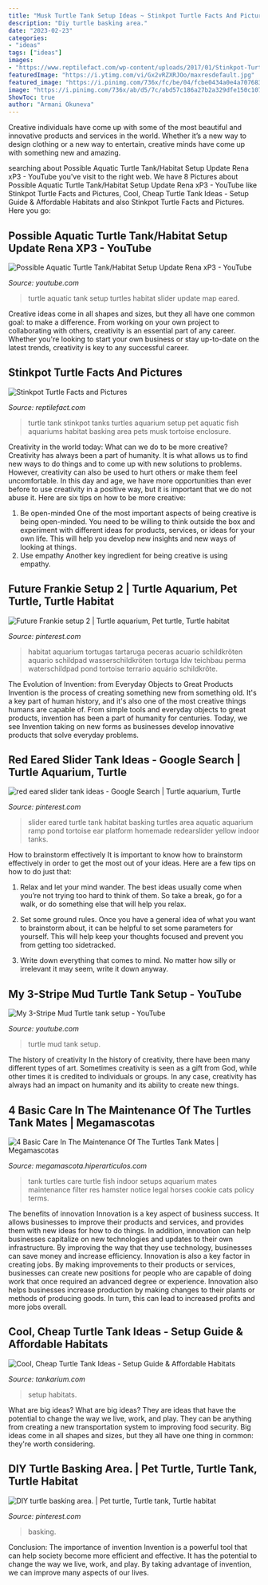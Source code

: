 ```yaml
---
title: "Musk Turtle Tank Setup Ideas ~ Stinkpot Turtle Facts And Pictures"
description: "Diy turtle basking area."
date: "2023-02-23"
categories:
- "ideas"
tags: ["ideas"]
images:
- "https://www.reptilefact.com/wp-content/uploads/2017/01/Stinkpot-Turtle-Tank.jpg"
featuredImage: "https://i.ytimg.com/vi/Gx2vRZXRJOo/maxresdefault.jpg"
featured_image: "https://i.pinimg.com/736x/fc/be/04/fcbe0434a0e4a707683498d539533565--red-eared-slider-tank-red-eared-slider-turtle-habitat.jpg"
image: "https://i.pinimg.com/736x/ab/d5/7c/abd57c186a27b2a329dfe150c107f23d.jpg"
ShowToc: true
author: "Armani Okuneva"
---
```



Creative individuals have come up with some of the most beautiful and innovative products and services in the world. Whether it’s a new way to design clothing or a new way to entertain, creative minds have come up with something new and amazing.

	

		
searching about Possible Aquatic Turtle Tank/Habitat Setup Update Rena xP3 - YouTube you've visit to the right web. We have 8 Pictures about Possible Aquatic Turtle Tank/Habitat Setup Update Rena xP3 - YouTube like Stinkpot Turtle Facts and Pictures, Cool, Cheap Turtle Tank Ideas - Setup Guide &amp; Affordable Habitats and also Stinkpot Turtle Facts and Pictures. Here you go:
		
    
## Possible Aquatic Turtle Tank/Habitat Setup Update Rena XP3 - YouTube

<img loading=lazy src="https://i.ytimg.com/vi/sObyHVB6fKg/maxresdefault.jpg" onerror="this.onerror=null;this.src='https://tse4.mm.bing.net/th?id=OIP.EXAbKg_qgdndop6mHUuseQHaEK&amp;pid=15.1';" alt="Possible Aquatic Turtle Tank/Habitat Setup Update Rena xP3 - YouTube">

_Source: youtube.com_

>turtle aquatic tank setup turtles habitat slider update map eared. 

	

Creative ideas come in all shapes and sizes, but they all have one common goal: to make a difference. From working on your own project to collaborating with others, creativity is an essential part of any career. Whether you're looking to start your own business or stay up-to-date on the latest trends, creativity is key to any successful career.

    
## Stinkpot Turtle Facts And Pictures

<img loading=lazy src="https://www.reptilefact.com/wp-content/uploads/2017/01/Stinkpot-Turtle-Tank.jpg" onerror="this.onerror=null;this.src='https://tse2.mm.bing.net/th?id=OIP.Ii0LczNgwoD6ww77ydMlcgHaE8&amp;pid=15.1';" alt="Stinkpot Turtle Facts and Pictures">

_Source: reptilefact.com_

>turtle tank stinkpot tanks turtles aquarium setup pet aquatic fish aquariums habitat basking area pets musk tortoise enclosure. 

	

Creativity in the world today: What can we do to be more creative?
Creativity has always been a part of humanity. It is what allows us to find new ways to do things and to come up with new solutions to problems. However, creativity can also be used to hurt others or make them feel uncomfortable. In this day and age, we have more opportunities than ever before to use creativity in a positive way, but it is important that we do not abuse it. Here are six tips on how to be more creative: 
1. Be open-minded
One of the most important aspects of being creative is being open-minded. You need to be willing to think outside the box and experiment with different ideas for products, services, or ideas for your own life. This will help you develop new insights and new ways of looking at things. 
2. Use empathy
Another key ingredient for being creative is using empathy.

    
## Future Frankie Setup 2 | Turtle Aquarium, Pet Turtle, Turtle Habitat

<img loading=lazy src="https://i.pinimg.com/736x/ab/d5/7c/abd57c186a27b2a329dfe150c107f23d.jpg" onerror="this.onerror=null;this.src='https://tse1.mm.bing.net/th?id=OIP.Rh9LLV7NjRttGag5wZBrFwHaES&amp;pid=15.1';" alt="Future Frankie setup 2 | Turtle aquarium, Pet turtle, Turtle habitat">

_Source: pinterest.com_

>habitat aquarium tortugas tartaruga peceras acuario schildkröten aquario schildpad wasserschildkröten tortuga ldw teichbau perma waterschildpad pond tortoise terrario aquário schildkröte. 

	

The Evolution of Invention: from Everyday Objects to Great Products
Invention is the process of creating something new from something old. It's a key part of human history, and it's also one of the most creative things humans are capable of. From simple tools and everyday objects to great products, invention has been a part of humanity for centuries. Today, we see Invention taking on new forms as businesses develop innovative products that solve everyday problems.

    
## Red Eared Slider Tank Ideas - Google Search | Turtle Aquarium, Turtle

<img loading=lazy src="https://i.pinimg.com/736x/fc/be/04/fcbe0434a0e4a707683498d539533565--red-eared-slider-tank-red-eared-slider-turtle-habitat.jpg" onerror="this.onerror=null;this.src='https://tse1.mm.bing.net/th?id=OIP.Y5ZdvxTxHipw0IQOGZ0LBQHaE6&amp;pid=15.1';" alt="red eared slider tank ideas - Google Search | Turtle aquarium, Turtle">

_Source: pinterest.com_

>slider eared turtle tank habitat basking turtles area aquatic aquarium ramp pond tortoise ear platform homemade redearslider yellow indoor tanks. 

	

How to brainstorm effectively
It is important to know how to brainstorm effectively in order to get the most out of your ideas. Here are a few tips on how to do just that:
1. Relax and let your mind wander. The best ideas usually come when you’re not trying too hard to think of them. So take a break, go for a walk, or do something else that will help you relax.

2. Set some ground rules. Once you have a general idea of what you want to brainstorm about, it can be helpful to set some parameters for yourself. This will help keep your thoughts focused and prevent you from getting too sidetracked.

3. Write down everything that comes to mind. No matter how silly or irrelevant it may seem, write it down anyway.

    
## My 3-Stripe Mud Turtle Tank Setup - YouTube

<img loading=lazy src="https://i.ytimg.com/vi/Gx2vRZXRJOo/maxresdefault.jpg" onerror="this.onerror=null;this.src='https://tse1.mm.bing.net/th?id=OIP.WIFzswNsSkHh-jewyzBYXAHaEK&amp;pid=15.1';" alt="My 3-Stripe Mud Turtle tank setup - YouTube">

_Source: youtube.com_

>turtle mud tank setup. 

	

The history of creativity
In the history of creativity, there have been many different types of art. Sometimes creativity is seen as a gift from God, while other times it is credited to individuals or groups. In any case, creativity has always had an impact on humanity and its ability to create new things.

    
## 4 Basic Care In The Maintenance Of The Turtles Tank Mates | Megamascotas

<img loading=lazy src="https://megamascota.hiperarticulos.com/wp-content/uploads/2014/07/Turtle-Tank-2.jpg" onerror="this.onerror=null;this.src='https://tse1.mm.bing.net/th?id=OIP.K4vI0ztffpJDu-GFlBh1YQHaFj&amp;pid=15.1';" alt="4 Basic Care In The Maintenance Of The Turtles Tank Mates | Megamascotas">

_Source: megamascota.hiperarticulos.com_

>tank turtles care turtle fish indoor setups aquarium mates maintenance filter res hamster notice legal horses cookie cats policy terms. 

	

The benefits of innovation
Innovation is a key aspect of business success. It allows businesses to improve their products and services, and provides them with new ideas for how to do things. In addition, innovation can help businesses capitalize on new technologies and updates to their own infrastructure. By improving the way that they use technology, businesses can save money and increase efficiency.
Innovation is also a key factor in creating jobs. By making improvements to their products or services, businesses can create new positions for people who are capable of doing work that once required an advanced degree or experience. Innovation also helps businesses increase production by making changes to their plants or methods of producing goods. In turn, this can lead to increased profits and more jobs overall.

    
## Cool, Cheap Turtle Tank Ideas - Setup Guide &amp; Affordable Habitats

<img loading=lazy src="https://www.tankarium.com/wp-content/uploads/2020/08/2-Double-Turtle-Tank.jpg" onerror="this.onerror=null;this.src='https://tse1.mm.bing.net/th?id=OIP.V_s-Uigq3cYFQxukpkxgWwHaHa&amp;pid=15.1';" alt="Cool, Cheap Turtle Tank Ideas - Setup Guide &amp; Affordable Habitats">

_Source: tankarium.com_

>setup habitats. 

	

What are big ideas?
What are big ideas? They are ideas that have the potential to change the way we live, work, and play. They can be anything from creating a new transportation system to improving food security. Big ideas come in all shapes and sizes, but they all have one thing in common: they're worth considering.

    
## DIY Turtle Basking Area. | Pet Turtle, Turtle Tank, Turtle Habitat

<img loading=lazy src="https://i.pinimg.com/736x/d6/a6/f5/d6a6f5fef8b515bea60e681c2f0da4dd.jpg" onerror="this.onerror=null;this.src='https://tse1.mm.bing.net/th?id=OIP.YCOCiFrtpS8NmfzmY7HtpAHaFj&amp;pid=15.1';" alt="DIY turtle basking area. | Pet turtle, Turtle tank, Turtle habitat">

_Source: pinterest.com_

>basking. 

	

Conclusion: The importance of invention
Invention is a powerful tool that can help society become more efficient and effective. It has the potential to change the way we live, work, and play. By taking advantage of invention, we can improve many aspects of our lives.

